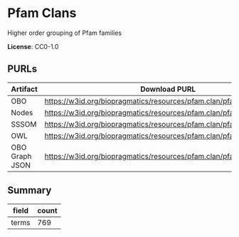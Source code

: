 # Pfam Clans

Higher order grouping of Pfam families

**License**: CC0-1.0

## PURLs

| Artifact       | Download PURL                                                          | Latest Versioned Download PURL                                              |
|----------------|------------------------------------------------------------------------|-----------------------------------------------------------------------------|
| OBO            | https://w3id.org/biopragmatics/resources/pfam.clan/pfam.clan.obo       | https://w3id.org/biopragmatics/resources/pfam.clan/37.2/pfam.clan.obo       |
| Nodes          | https://w3id.org/biopragmatics/resources/pfam.clan/pfam.clan.tsv       | https://w3id.org/biopragmatics/resources/pfam.clan/37.2/pfam.clan.tsv       |
| SSSOM          | https://w3id.org/biopragmatics/resources/pfam.clan/pfam.clan.sssom.tsv | https://w3id.org/biopragmatics/resources/pfam.clan/37.2/pfam.clan.sssom.tsv |
| OWL            | https://w3id.org/biopragmatics/resources/pfam.clan/pfam.clan.owl       | https://w3id.org/biopragmatics/resources/pfam.clan/37.2/pfam.clan.owl       |
| OBO Graph JSON | https://w3id.org/biopragmatics/resources/pfam.clan/pfam.clan.json      | https://w3id.org/biopragmatics/resources/pfam.clan/37.2/pfam.clan.json      |

## Summary

| field   |   count |
|---------|---------|
| terms   |     769 |
